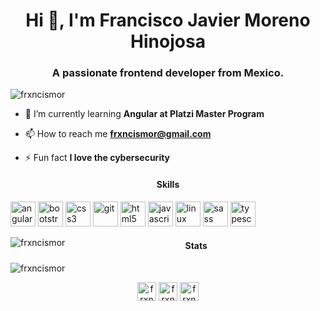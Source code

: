 <h1 align="center">Hi 👋, I'm Francisco Javier Moreno Hinojosa</h1>
<h3 align="center">A passionate frontend developer from Mexico.</h3>

<p align="left"> <img src="https://komarev.com/ghpvc/?username=frxncismor" alt="frxncismor" /> </p>

- 🌱 I’m currently learning **Angular at Platzi Master Program**

- 📫 How to reach me **frxncismor@gmail.com**

- ⚡ Fun fact **I love the cybersecurity**

<h4 align="center">Skills</h4>

<p align="left"><img src="https://devicons.github.io/devicon/devicon.git/icons/angularjs/angularjs-original.svg" alt="angularjs" width="40" height="40"/> <img src="https://devicons.github.io/devicon/devicon.git/icons/bootstrap/bootstrap-plain.svg" alt="bootstrap" width="40" height="40"/> <img src="https://devicons.github.io/devicon/devicon.git/icons/css3/css3-original-wordmark.svg" alt="css3" width="40" height="40"/> <img src="https://www.vectorlogo.zone/logos/git-scm/git-scm-icon.svg" alt="git" width="40" height="40"/> <img src="https://devicons.github.io/devicon/devicon.git/icons/html5/html5-original-wordmark.svg" alt="html5" width="40" height="40"/> <img src="https://devicons.github.io/devicon/devicon.git/icons/javascript/javascript-original.svg" alt="javascript" width="40" height="40"/> <img src="https://devicons.github.io/devicon/devicon.git/icons/linux/linux-original.svg" alt="linux" width="40" height="40"/> <img src="https://devicons.github.io/devicon/devicon.git/icons/sass/sass-original.svg" alt="sass" width="40" height="40"/> <img src="https://devicons.github.io/devicon/devicon.git/icons/typescript/typescript-original.svg" alt="typescript" width="40" height="40"/></p><img align="left" src="https://github-readme-stats.vercel.app/api/top-langs/?username=frxncismor&layout=compact&hide=html" alt="frxncismor" />

<h4 align="center">Stats</h4>

<img align="center" src="https://github-readme-stats.vercel.app/api?username=frxncismor&show_icons=true" alt="frxncismor" />

<p align="center">
<a href="https://codepen.io/frxncismor" target="blank"><img align="center" src="https://cdn.jsdelivr.net/npm/simple-icons@3.0.1/icons/codepen.svg" alt="frxncismor" height="30" width="30" /></a>
<a href="https://twitter.com/frxncismor" target="blank"><img align="center" src="https://cdn.jsdelivr.net/npm/simple-icons@3.0.1/icons/twitter.svg" alt="frxncismor" height="30" width="30" /></a>
<a href="https://linkedin.com/in/frxncismor" target="blank"><img align="center" src="https://cdn.jsdelivr.net/npm/simple-icons@3.0.1/icons/linkedin.svg" alt="frxncismor" height="30" width="30" /></a>
</p>
